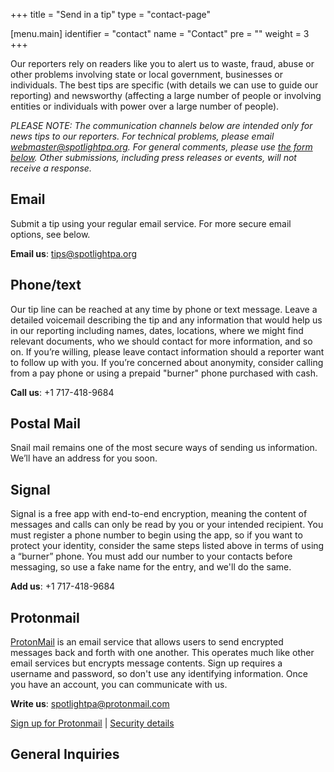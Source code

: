 +++
title = "Send in a tip"
type = "contact-page"

[menu.main]
    identifier = "contact"
    name = "Contact"
    pre = ""
    weight = 3
+++

Our reporters rely on readers like you to alert us to waste, fraud, abuse or other problems involving state or local government, businesses or individuals. The best tips are specific (with details we can use to guide our reporting) and newsworthy (affecting a large number of people or involving entities or individuals with power over a large number of people).

_PLEASE NOTE: The communication channels below are intended only for news tips to our reporters. For technical problems, please email [webmaster@spotlightpa.org](mailto:webmaster@spotlightpa.org). For general comments, please use [the form below](#general-inquiries). Other submissions, including press releases or events, will not receive a response._

## Email

Submit a tip using your regular email service. For more secure email options, see below.

**Email us**: [tips@spotlightpa.org](mailto:tips@spotlightpa.org)

## Phone/text

Our tip line can be reached at any time by phone or text message. Leave a detailed voicemail describing the tip and any information that would help us in our reporting including names, dates, locations, where we might find relevant documents, who we should contact for more information, and so on. If you’re willing, please leave contact information should a reporter want to follow up with you. If you’re concerned about anonymity, consider calling from a pay phone or using a prepaid "burner" phone purchased with cash.

**Call us**: +1 717-418-9684

## Postal Mail

Snail mail remains one of the most secure ways of sending us information. We’ll have an address for you soon.

## Signal

Signal is a free app with end-to-end encryption, meaning the content of messages and calls can only be read by you or your intended recipient. You must register a phone number to begin using the app, so if you want to protect your identity, consider the same steps listed above in terms of using a “burner” phone. You must add our number to your contacts before messaging, so use a fake name for the entry, and we'll do the same.

**Add us**: +1 717-418-9684

## Protonmail

[ProtonMail](https://protonmail.com/about) is an email service that allows users to send encrypted messages back and forth with one another. This operates much like other email services but encrypts message contents. Sign up requires a username and password, so don't use any identifying information. Once you have an account, you can communicate with us.

**Write us**: [spotlightpa@protonmail.com](mailto:spotlightpa@protonmail.com)

[Sign up for Protonmail](https://mail.protonmail.com/create/new) | [Security details](https://protonmail.com/security-details)

## General Inquiries

